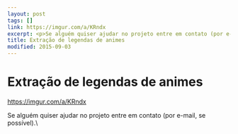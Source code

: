 ```yaml
---
layout: post
tags: []
link: https://imgur.com/a/KRndx
excerpt: <p>Se alguém quiser ajudar no projeto entre em contato (por e-mail, se possível).<br/></p>
title: Extração de legendas de animes
modified: 2015-09-03
---
```


Extração de legendas de animes
==============================

<https://imgur.com/a/KRndx>

Se alguém quiser ajudar no projeto entre em contato (por e-mail, se
possível).\


